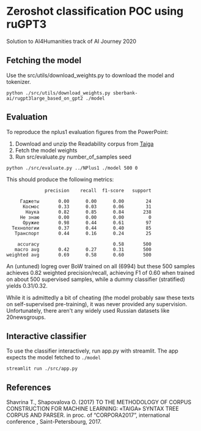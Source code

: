 # Zeroshot classification POC using ruGPT3

Solution to AI4Humanities track of AI Journey 2020

## Fetching the model

Use the src/utils/download_weights.py to download the model and tokenizer.

```
python ./src/utils/download_weights.py sberbank-ai/rugpt3large_based_on_gpt2 ./model
```

## Evaluation

To reproduce the nplus1 evaluation figures from the PowerPoint:

1. Download and unzip the Readability corpus from [Taiga](https://tatianashavrina.github.io/taiga_site/downloads) 
2. Fetch the model weights
3. Run src/evaluate.py number_of_samples seed

```
python ./src/evaluate.py ../NPlus1 ./model 500 0
```

This should produce the following metrics:
```
              precision    recall  f1-score   support

     Гаджеты       0.00      0.00      0.00        24
      Космос       0.33      0.03      0.06        31
       Наука       0.82      0.85      0.84       238
     Не знаю       0.00      0.00      0.00         0
      Оружие       0.98      0.44      0.61        97
  Технологии       0.37      0.44      0.40        85
   Транспорт       0.44      0.16      0.24        25

    accuracy                           0.58       500
   macro avg       0.42      0.27      0.31       500
weighted avg       0.69      0.58      0.60       500
```

An (untuned) logreg over BoW trained on all (6994) but these 500 samples achieves 0.82 weighted 
precision/recall, achieving F1 of 0.60 when trained on about 500 supervised samples, while a dummy classifier 
(stratified) yields 0.31/0.32.

While it is admittedly a bit of cheating (the model probably saw these texts on self-supervised pre-training), 
it was never provided any supervision. Unfortunately, there aren't any widely used Russian datasets like 
20newsgroups.

## Interactive classifier

To use the classifier interactively, run app.py with streamlit. The app expects the model fetched to `./model`

```
streamlit run ./src/app.py
```

## References

Shavrina T., Shapovalova O. (2017) TO THE METHODOLOGY OF CORPUS CONSTRUCTION FOR MACHINE LEARNING: «TAIGA» SYNTAX TREE CORPUS AND PARSER. in proc. of “CORPORA2017”, international conference , Saint-Petersbourg, 2017.